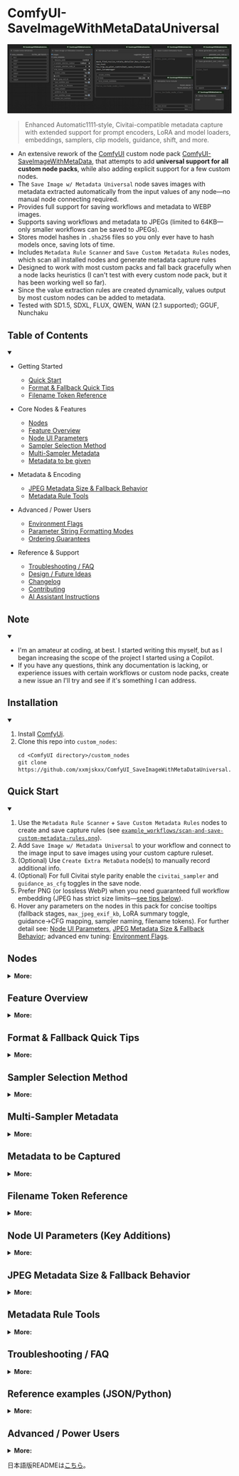 # ComfyUI-SaveImageWithMetaDataUniversal
![SaveImageWithMetaData Preview](img/save_image_with_metadata_universal.png)
> Enhanced Automatic1111‑style, Civitai-compatible metadata capture with extended support for prompt encoders, LoRA and model loaders, embeddings, samplers, clip models, guidance, shift, and more.

- An extensive rework of the [ComfyUI](https://github.com/comfyanonymous/ComfyUI) custom node pack [ComfyUI-SaveImageWithMetaData](https://github.com/nkchocoai/ComfyUI-SaveImageWithMetaData/), that attempts to add **universal support for all custom node packs**, while also adding explicit support for a few custom nodes.
- The `Save Image w/ Metadata Universal` node saves images with metadata extracted automatically from the input values of any node—no manual node connecting required.
- Provides full support for saving workflows and metadata to WEBP images.
- Supports saving workflows and metadata to JPEGs (limited to 64KB—only smaller workflows can be saved to JPEGs).
- Stores model hashes in `.sha256` files so you only ever have to hash models once, saving lots of time.
- Includes `Metadata Rule Scanner` and `Save Custom Metadata Rules` nodes, which scan all installed nodes and generate metadata capture rules
- Designed to work with most custom packs and fall back gracefully when a node lacks heuristics (I can't test with every custom node pack, but it has been working well so far).
- Since the value extraction rules are created dynamically, values output by most custom nodes can be added to metadata.
- Tested with SD1.5, SDXL, FLUX, QWEN, WAN (2.1 supported); GGUF, Nunchaku

## Table of Contents
<details open>
<summary><strong></strong></summary>

* Getting Started
  * [Quick Start](#quick-start)
  * [Format & Fallback Quick Tips](#format--fallback-quick-tips)
  * [Filename Token Reference](#filename-token-reference)
* Core Nodes & Features
  * [Nodes](#nodes)
  * [Feature Overview](#feature-overview)
  * [Node UI Parameters](#node-ui-parameters-key-additions)
  * [Sampler Selection Method](#sampler-selection-method)
  * [Multi-Sampler Metadata](#multi-sampler-metadata)
  * [Metadata to be given](#metadata-to-be-given)
* Metadata & Encoding
  * [JPEG Metadata Size & Fallback Behavior](#jpeg-metadata-size--fallback-behavior)
  * [Metadata Rule Tools](#metadata-rule-tools)
* Advanced / Power Users
  * [Environment Flags](#environment-flags)
  * [Parameter String Formatting Modes](#parameter-string-formatting-modes)
  * [Ordering Guarantees](#ordering-guarantees)
* Reference & Support
  * [Troubleshooting / FAQ](#troubleshooting--faq)
  * [Design / Future Ideas](#design--future-ideas)
  * [Changelog](#changelog)
  * [Contributing](#contributing-summary)
  * [AI Assistant Instructions](.github/copilot-instructions.md)

  </details>

## Note
<details open>
<summary><strong></strong></summary>

- I'm an amateur at coding, at best. I started writing this myself, but as I began increasing the scope of the project I started using a Copilot.
- If you have any questions, think any documentation is lacking, or experience issues with certain workflows or custom node packs, create a new issue an I'll try and see if it's something I can address.

</details>

## Installation
<details open>
<summary><strong></strong></summary>

1. Install [ComfyUi](https://github.com/comfyanonymous/ComfyUI).
2. Clone this repo into `custom_nodes`:
    ```
    cd <ComfyUI directory>/custom_nodes
    git clone https://github.com/xxmjskxx/ComfyUI_SaveImageWithMetaDataUniversal.git
    ```

</details>

## Quick Start
<details open>
<summary><strong></strong></summary>

1. Use the `Metadata Rule Scanner` + `Save Custom Metadata Rules` nodes to create and save capture rules (see [`example_workflows/scan-and-save-custom-metadata-rules.png`](example_workflows/scan-and-save-custom-metadata-rules.png)).
2. Add `Save Image w/ Metadata Universal` to your workflow and connect to the image input to save images using your custom capture ruleset.
3. (Optional) Use `Create Extra MetaData` node(s) to manually record additional info.
4. (Optional) For full Civitai style parity enable the `civitai_sampler` and `guidance_as_cfg` toggles in the save node.
5. Prefer PNG (or lossless WebP) when you need guaranteed full workflow embedding (JPEG has strict size limits—[see tips below](#format-&-fallback-quick-tips)).
6. Hover any parameters on the nodes in this pack for concise tooltips (fallback stages, `max_jpeg_exif_kb`, LoRA summary toggle, guidance→CFG mapping, sampler naming, filename tokens). For further detail see: [Node UI Parameters](#node-ui-parameters-key-additions), [JPEG Metadata Size & Fallback Behavior](#jpeg-metadata-size--fallback-behavior); advanced env tuning: [Environment Flags](#environment-flags).

</details>

## Nodes
<details>
<summary><strong>More:</strong></summary>

| Node | Purpose |
| ---- | ------- |
| `SaveImageWithMetaDataUniversal` | Save images + produce enriched metadata (PNGInfo / EXIF) & parameter string. |
| `Create Extra MetaData` | Inject any additional custom key-value metadata pairs. |
| `Metadata Rule Scanner` | Scan installed nodes to suggest metadata capture rules (options for: exclude keywords, modes, metafield forcing). |
| `Save Custom Metadata Rules` | Save generated rule suggestions to `generated_user_rules.py` (append or overwrite). |
| `Show generated_user_rules.py` | Display the current merged user rules file contents for review/editing (optional). |
| `Save generated_user_rules.py` | Validate and write edited rules text back to the user rules file (optional). |
| `Metadata Force Include` | Configure global forced node class names for capture definition loading (optional). |
| `Show Text (UniMeta)` | Local variant for displaying connected text outputs; based on [pythongosssss](https://github.com/pythongosssss/ComfyUI-Custom-Scripts) `Show Text 🐍` (MIT). |
| `Show Any (Any to String)` | Display any connected value by converting it to a string; useful to wire ints/floats/etc. into `Create Extra MetaData`. |

</details>

## Feature Overview
<details>
<summary><strong>More:</strong></summary>

* Automatic1111‑style, Civitai-compatible parameter string (single‑line) with optional multi‑line deterministic test mode (`METADATA_TEST_MODE=1`).
* Dynamic rule generation: `Metadata Rule Scanner` + `Save Custom Metadata Rules` create and save user rules, allowing broad custom node coverage.
* LoRA handling:
  * Detects single and stack loaders & inline `<lora:name:sm[:sc]>` tags such as those used in [ComfyUI Prompt Control](https://github.com/asagi4/comfyui-prompt-control) and [ComfyUI LoRA Manager](https://github.com/willmiao/ComfyUI-Lora-Manager):
    <div style="width:60%;">
    
    ![Diagram illustrating LoRA loader functionality, showing a parsing-supported LoRA Manager node with inline tags](img/lora-loader.png) 
    </div>
  * Aggregated optional condensed summary line `LoRAs: name(str_model/str_clip)` plus per‑LoRA detailed entries (hashes & strengths retained even if summary hidden).
* Prompt encoder compatibility: handles multiple encoder styles (e.g. dual Flux T5 + CLIP) with aliasing and suppression of redundant unified positives.
* Full PNG + lossless WebP workflow + metadata embedding; JPEG with staged fallback under 64KB EXIF limit.
  * See detailed fallback staging: [docs/JPEG_METADATA_FALLBACK.md](docs/JPEG_METADATA_FALLBACK.md)
* Embedding name resolution & hashing with safe path normalization; model hash caching via `.sha256` sidecar files for speed after first run.
* Configurable guidance mapping (`guidance_as_cfg`) and sampler naming normalization (minimal, avoids unexpected renames) for Civitai compatibility.
* `Create Extra MetaData` node specifies metadata to be added to the image to be saved. Example: In [extra_metadata.json](example_workflows/extra_metadata.json).
* Selective verbosity: hide hash detail (`METADATA_NO_HASH_DETAIL`) and/or aggregated LoRA summary (`METADATA_NO_LORA_SUMMARY` or UI toggle).
* Stable field ordering for reproducible diffs & tooling.
* Runtime evaluation of env flags—restart not required for changes.
  * Environment flag reference: [Environment Flags](#environment-flags)
* Clear fallback signaling via `Metadata Fallback: <stage>` token in parameter string when JPEG trimming occurs.
* Wan 2.1 example workflow is available: [example_workflows/wan21_text_to_image.json](example_workflows/wan21_text_to_image.json). It demonstrates prompt encoding, WanVideo Sampler with combined "scheduler" input (parsed into Sampler/Scheduler), VAE decode, and saving with enriched metadata.
* Plays nicely with most custom node packs out‑of‑the‑box (in my somewhat limited testing).

</details>

## Format & Fallback Quick Tips
<details>
<summary><strong>More:</strong></summary>

* JPEG vs PNG/WebP: JPEG has a hard ~64KB EXIF ceiling for text data; large workflows trigger staged fallback trimming (see [detailed fallback](#jpeg-metadata-size--fallback-behavior)). Use PNG / lossless WebP for archival.
* Control JPEG attempt text data size: `max_jpeg_exif_kb` (default 60, max 64) caps EXIF payload before fallback (see [Node UI Parameters](#node-ui-parameters-key-additions)). (i.e. sets max text written to JPEG) before fallback stages engage.
* Detect fallback: If the metadata parameters string ends with `Metadata Fallback: <stage>`, this means max JPEG text data limit was hit and trimming occurred (`reduced-exif`, `minimal`, or `com-marker`) — see [Fallback Stages](#fallback-stages--indicator).
* LoRA summary line: Toggle with `include_lora_summary`. Adds an abbreviated summary of LoRAs used. If off, only individual `Lora_*` entries remain.

</details>

## Sampler Selection Method
<details>
<summary><strong>More:</strong></summary>

- Specifies how to select a KSampler node that has been executed before this node.
  - **Farthest** Selects the farthest KSampler node from this node.
  - **Nearest** Selects the nearest KSampler node to this node.
  - **By node ID** Selects the KSampler node whose node ID is set in `sampler_selection_node_id`.

</details>

## Multi-Sampler Metadata
<details>
<summary><strong>More:</strong></summary>

When multiple samplers are detected in a workflow (such as Wan2.2 MoE workflows or other multi-stage setups), the system automatically captures per-sampler details:

### Detection Strategy
- **Tier A (Explicit)**: Known sampler nodes from the built-in `SAMPLERS` list (e.g., `KSampler`, `KSamplerAdvanced`)
- **Tier B (Rule-backed)**: Custom nodes with capture rules that include both `SAMPLER_NAME` and either `STEPS` or `START_STEP`+`END_STEP` fields

### Primary Sampler Selection
When multiple samplers are found, primary selection follows these rules:
1. **Tier precedence**: Tier A (explicit) over Tier B (rule-backed)
2. **Within same tier**: Widest range (for segments) or largest steps (for full runs)
3. **Tie-breaker**: Farthest distance from save node, then lowest node ID

### Output Format
For workflows with >1 sampler:
- **Structured metadata**: `Samplers detail` field with JSON-like array of sampler info
- **Parameter augmentation**: `Samplers:` line appended showing name(range) format
- **Range notation**: Segments show `(start-end)`, full runs show `(0-steps-1)` only when segments present

Example parameter output:
```
Steps: 60, Sampler: Euler a, CFG scale: 7.0, Seed: 12345
Samplers: Euler a (0-29) | DPM++ 2M (30-49) | Heun (50-59)
```

### JPEG Fallback Behavior
- **Full**: Both structured metadata and parameter tail included
- **Reduced-EXIF**: Only parameter tail (structured detail removed)
- **Minimal**: Both removed (follows existing allowlist)

### Adding Custom Samplers
To enable multi-sampler detection for custom nodes:
1. Add capture rules with `SAMPLER_NAME` field
2. Include either `STEPS` or both `START_STEP` + `END_STEP` fields
3. For segment samplers, ensure both start/end fields are present for proper range calculation

</details>

## Metadata to be Captured
<details>
<summary><strong>More:</strong></summary>

- Positive prompt
- Negative prompt
- Steps
- Sampler
- Scheduler
- CFG Scale
- Guidance
- Denoise
- Shift, max_shift, base_shift
- Seed
- Clip skip
- Clip model
- Size
- Model
- Model hash
- VAE
  - It is referenced from the input of `Save Image w/ Metadata Universal` node, not KSampler node.
- VAE hash
  - It is referenced from the input of `Save Image w/ Metadata Universal` node, not KSampler node.
- Loras
  - Model name
  - Model hash
  - Strength model
  - Strength clip
- Embeddings
  - Name
  - Hash
- If batch size >= 2 :
  - Batch index
  - Batch size
- Hashes
  - Model, Loras, Embeddings
  - For [Civitai](https://civitai.com/)


---
</details>

## Filename Token Reference
<details>
<summary><strong>More:</strong></summary>

| Token | Replaced With |
|-------|---------------|
| `%seed%` | Seed value |
| `%width%` | Image width |
| `%height%` | Image height |
| `%pprompt%` | Positive prompt |
| `%pprompt:[n]%` | First n chars of positive prompt |
| `%nprompt%` | Negative prompt |
| `%nprompt:[n]%` | First n chars of negative prompt |
| `%model%` | Model base name |
| `%model:[n]%` | First n chars of model name |
| `%date%` | Timestamp (yyyyMMddhhmmss) |
| `%date:[format]%` | Custom pattern (yyyy, MM, dd, hh, mm, ss) |

Date pattern components:
`yyyy` | `MM` | `dd` | `hh` | `mm` | `ss`

---

</details>

## Node UI Parameters (Key Additions)
<details>
<summary><strong>More:</strong></summary>

Key quality‑of‑life and compatibility controls exposed by the primary save node:

* `include_lora_summary` (BOOLEAN, default True): Toggles the aggregated `LoRAs:` summary line; when False only individual `Lora_*` entries are emitted. UI setting overrides env flags.
* `guidance_as_cfg` (BOOLEAN, default False): Substitutes the captured `Guidance` value into `CFG scale` and omits the separate `Guidance:` field for better A1111 / Civitai parity when models expose guidance separately.
* `max_jpeg_exif_kb` (INT, default 60, min 4, max 64): UI‑enforced ceiling for attempted JPEG EXIF payload. Real-world single APP1 EXIF segment limit is ~64KB; exceeding it triggers staged fallback (reduced-exif → minimal → com-marker). For large workflows prefer PNG / lossless WebP.
* `suppress_missing_class_log` (BOOLEAN, default False): Hide the informational log listing missing classes that would trigger a user JSON rules merge. Useful to reduce noise in large custom node environments.

</details>

## JPEG Metadata Size & Fallback Behavior
<details>
<summary><strong>More:</strong></summary>

JPEG metadata is constrained by a single APP1 (EXIF) segment (~64KB). This repository enforces a hard UI cap of 64KB for `max_jpeg_exif_kb`; values above this provide no benefit and are rejected by Pillow or stripped by consumers. Large prompt + workflow JSON + hash detail can exceed the limit quickly.

When saving JPEG, the node evaluates total EXIF size vs `max_jpeg_exif_kb` (<=64) and applies staged fallback, attempting to write as much info to the EXIF as possible:
1. full (no message) — Full EXIF (workflow + parameters) fits.
2. reduced-exif — EXIF shrunk to parameters-only `UserComment`.
3. minimal — Trimmed parameter string (core fields + LoRAs + hashes) embedded as EXIF.
4. com-marker — EXIF dropped entirely; trimmed parameters stored in a JPEG COM marker.

If a fallback stage is used the parameters string gets an appended token: `Metadata Fallback: <stage>`.

Recommendations:
* Keep `max_jpeg_exif_kb` between 48–64 (the upper bound is enforced).
* Prefer PNG or lossless WebP when you require guaranteed full workflow embedding.
* Treat JPEG as delivery/export; archive originals as PNG if full metadata fidelity matters.

Limitations:
* Social platforms often strip both EXIF and COM markers; consider sidecar archival if critical.
* COM marker text has no structure; downstream tooling must parse the plain parameter string.
* Multi-segment APPn fragmentation (splitting across several EXIF/APP markers) is not implemented (deferred; see `docs/WORKFLOW_COMPRESSION_DESIGN.md`).
 * For more nuance on staged trimming: [docs/JPEG_METADATA_FALLBACK.md](docs/JPEG_METADATA_FALLBACK.md)

### Fallback Stages & Indicator
JPEG saves record a `Metadata Fallback:` stage when size constraints trigger progressive trimming:

| Stage | Meaning |
| ----- | ------- |
| `none` | Full EXIF (workflow + parameters) written within limit (stage not emitted) |
| `reduced-exif` | EXIF shrunk to parameters-only UserComment |
| `minimal` | Parameters string trimmed to minimal allowlist (prompt, negative prompt, core generation fields, LoRA entries, hashes) and embedded as EXIF |
| `com-marker` | All EXIF removed (too large); minimal parameters written into a JPEG COM marker |

When a fallback occurs the `Metadata Fallback: <stage>` marker is appended to the parameters string to aid downstream tooling.

NOTE: The `force_include_node_class` input is provided by the `Metadata Rule Scanner` node.

</details>

## Metadata Rule Tools
<details>
<summary><strong>More:</strong></summary>

Two cooperating nodes plus optional force inputs help build and refine your capture rules:

### Scanner (`Metadata Rule Scanner`)
Inputs:

| Input | Purpose |
|-------|---------|
| `exclude_keywords` | Comma keywords to skip noisy class names (case-insensitive substring). |
| `mode` | `new_only` (only new fields per existing node + all fields for brand new nodes), `all`, `existing_only`. |
| `include_existing` | When True show both existing & new fields. When False activates the missing-only lens (only fields/roles not yet captured in baseline). |
| `force_include_metafields` | Always show specified metafields (MetaField constant names) even if already present. |
| `force_include_node_class` | Always include certain node classes (comma or newline separated). Emits empty object if no suggestions. |

Outputs:
* JSON suggestions (nodes + samplers + status tags for tooling).
* Diff summary string; includes `BaselineCache=hit:X|miss:Y` and forced class listing.

Caching:
* Baseline (defaults + extensions + user rules) cached across scans using file mtimes. Re-run scanner repeatedly for quick iteration; hits/misses visible in `diff_report`.

Missing-only Lens (include_existing=False):
* Filters out metafields and sampler roles already captured in the baseline union so you can focus on gaps.
* `force_include_metafields` overrides filtering for the specified field names.

### Force Include (`Metadata Force Include`)
Maintains a global set of node class names guaranteed to be treated as required when loading user definitions.

Inputs: `force_include_node_class` (multiline), `reset_forced`, optional `dry_run`.
Outputs: Updated forced class list (string + list form) for display/auditing.

### Saving Rules (`Save Custom Metadata Rules`)
* Modes: `overwrite` (replace) or `append_new` (add only missing; optional conflict replacement).
* Automatic timestamped backups (limit retained sets) + dropdown restore (`restore_backup_set`).
* Generates deterministic `generated_user_rules.py` (disable via `rebuild_python_rules` toggle for speed while iterating).
* Rules JSON field tooltip documents required schema (top-level `nodes` & `samplers`). `status` keys from scanner are ignored when saving.

</details>

## Troubleshooting / FAQ
<details>
<summary><strong>More:</strong></summary>

### Metadata Rule Scanner doesn’t find the nodes I want to capture
- Check `exclude_keywords` on the scanner. If a class name or pack prefix matches, the scanner filters it out.
- Set `mode` to the broadest scan (e.g., include new + existing) and enable `include_existing` so suggestions merge with known rules.
- Use `force_include_node_class` (exact class names, comma/newline separated) to force discovery even if it would be filtered.
  - Tip: Find the exact class name via the node’s “type” in ComfyUI (or export workflow JSON and copy the class name).
- Use the `Metadata Force Include` node and wire its `forced_classes_str` to `Show Text (UniMeta)` to verify your forced list.
- If the node still doesn’t appear, open an issue with: node pack name, node class, your scanner inputs, and a minimal workflow.

### Scanner found my nodes but the suggested rules look wrong or fields are missing
- Treat the scanner output as a starting point. Some nodes require manual mapping of inputs to metadata fields.
- Check the outputs from the `Metadata Rule Scanner` and `Show generated_user_rules.py` nodes, reference the files mentioned in [reference examples](#reference-examples-jsonpython), make any necessary changes, and then save the adjusted rules with `Save Custom Metadata Rules` or `Save generated_user_rules.py`, respectively
- Use the `Show generated_user_rules.py` node, adjust the suggested capture paths to match your node’s sockets/fields, then save with `Save generated_user_rules.py`.
- Prefer explicit hints:
  - Use scanner input `force_include_metafields` to bias suggestions toward specific fields you care about first.
  - If your downstream needs Civitai-style names, enable `civitai_sampler` in the save node and `guidance_as_cfg` when appropriate.
- Sampler/scheduler mismatches: verify the node that actually did sampling (see Sampler Selection Method) and ensure its inputs are captured.
- LoRA/embedding not showing:
  - Ensure those loaders exist in the graph upstream of sampling and are not bypassed.
  - Inline tags like `<lora:name:sm[:sc]>` are detected; loader nodes may still need class forcing so they’re included in rule generation.
- Hashes missing: make sure models/VAEs/LoRAs are readable by the process; hash sidecars (`.sha256`) are used when present, else computed.
- Hash detail JSON absent: check that `METADATA_NO_HASH_DETAIL` is not set (UI parameter takes precedence where applicable).
- JPEG missing fields is not a rules error: it’s a size fallback. Use PNG/WebP or increase `max_jpeg_exif_kb` within the 64KB cap.

Quick checklist when metadata seems incomplete:
- Run the save with `METADATA_TEST_MODE=1` for deterministic multiline output and easier diffing.
- Temporarily set a small `max_jpeg_exif_kb` to exercise fallback stages and confirm minimal allowlist contents.
- Enable `METADATA_DEBUG_PROMPTS=1` to log prompt/alias capture decisions (review logs for skipped or aliased fields).
- Force‑include the node classes involved, rescan, and re‑save user rules; then verify with `Show generated_user_rules.py`.

### Why is my workflow JSON missing in a JPEG? 

The save exceeded `max_jpeg_exif_kb` and fell back to `reduced-exif`, `minimal`, or `com-marker`. Use PNG / WebP or lower the workflow size.

### I see `Metadata Fallback: minimal` — did I lose important info?  
Only non-core keys were trimmed. Prompts, sampler settings, LoRAs, hashes, seed, model & VAE info remain.

### Forced node shows up with empty `{}` in scanner output. Bug?  
No—`force_include_node_class` guarantees presence even if no heuristic rules match yet; use it as an anchor for manual rules.

### My LoRA summary line disappeared.  
Either `include_lora_summary=False` in the node or the `METADATA_NO_LORA_SUMMARY` env flag was set (UI param takes precedence).

### Parameter string suddenly multiline.  
Environment variable `METADATA_TEST_MODE=1` was set (intended for tests). Unset it for production single-line mode.

### Why are hashes missing detail JSON?  
Environment flag `METADATA_NO_HASH_DETAIL` suppresses the extended hash breakdown.

### How do I know which fallback stage occurred programmatically?  
Parse the tail of the parameters string for `Metadata Fallback:`. (A future explicit key may be added.)

</details>

## Reference examples (JSON/Python)
<details>
<summary><strong>More:</strong></summary>

Reference-only files you can use as a guide when customizing rules. These are never loaded by the runtime as-is:

- `saveimage_unimeta/user_captures_examples.json` — JSON examples for capture rules. Copy snippets you need into `saveimage_unimeta/user_captures.json` to activate. Uses MetaField names as strings (e.g., "MODEL_HASH") and callable names as strings (e.g., "calc_model_hash").
- `saveimage_unimeta/user_samplers_example.json` — JSON examples for sampler role mapping. Copy into `saveimage_unimeta/user_samplers.json` if you need to map semantic roles ("positive"/"negative") to actual input names on sampler-like nodes.
- `saveimage_unimeta/defs/ext/generated_user_rules_examples.py` — Python examples mirroring the real `generated_user_rules.py` schema, including a `KNOWN` mapping for callables. This module is not imported by the loader and serves only as a reference.

Notes:
- All Python extensions in `saveimage_unimeta/defs/ext/` are loaded, except any module named `__*`, ending in `*_examples`, or `generated_user_rules_examples` which are intentionally skipped.
- The only JSONs conditionally merged at runtime when needed are `saveimage_unimeta/user_captures.json` and `saveimage_unimeta/user_samplers.json`.

</details>

## Advanced / Power Users
<details>
<summary><strong>More:</strong></summary>

### Design / Future Ideas
Deferred and exploratory concepts are documented in:
* `docs/WORKFLOW_COMPRESSION_DESIGN.md` (workflow compression placeholder)
* `docs/FUTURE_AND_PROTOTYPES.md` (archived prototype UI + additional speculative enhancements; Wan2.2 and multi-model workflow support)

### Environment Flags
| Flag | Effect |
| ---- | ------ |
| `METADATA_NO_HASH_DETAIL` | Suppress structured `Hash detail` JSON section. |
| `METADATA_NO_LORA_SUMMARY` | Suppress aggregated `LoRAs:` summary (UI `include_lora_summary` overrides). |
| `METADATA_TEST_MODE` | Switch parameter string to multiline deterministic format for tests. |
| `METADATA_DEBUG_PROMPTS` | Enable verbose prompt capture / aliasing debug logs. |

Additional Support:
* LoRA / model file extension recognition includes `.st` wherever `.safetensors` is accepted (hashing, detection, index building).

Precedence for LoRA summary: UI param `include_lora_summary` (explicit) > env flag > default include.

### Parameter String Formatting Modes
* Production: Single-line A1111-compatible string.
* Test: One key per line (stable ordering) when `METADATA_TEST_MODE` is set—facilitates snapshot diffing.

### Ordering Guarantees
Stable output characteristics to aid tooling & reproducibility:
* Stable ordering of captured metadata fields; new fields are appended only.
* Parameter string key order deterministic (single‑line & test multi‑line modes).
* Fallback marker (`Metadata Fallback: <stage>`) appended at most once and only when trimming occurred.
* JPEG fallback stage tracking aligns with documented progression (full → reduced-exif → minimal → com-marker).

### Changelog
- Refactor notice: legacy monolithic module removed; see [Changelog](#changelog) for new direct import paths.
See `CHANGELOG.md` for a summarized list of notable changes (e.g. JPEG fallback staging, 64KB EXIF cap enforcement, dynamic rule scanner separation, logging overhaul, documentation structure).

### Contributing (Summary)
Run lint & tests before submitting PRs:
```
ruff check .
pytest -q
```
See `CONTRIBUTING.md` for full guidelines.

AI assistants / contributors: see `.github/copilot-instructions.md` for architecture map, safe-edit rules, JPEG fallback constraints, and metadata field extension guidance before making automated changes.

---
For extended sampler selection details and advanced capture behavior, refer to the in-code docstrings (`Trace`, `Capture`) or open an issue if external docs would help.

</details>

日本語版READMEは[こちら](README.jp.md)。

